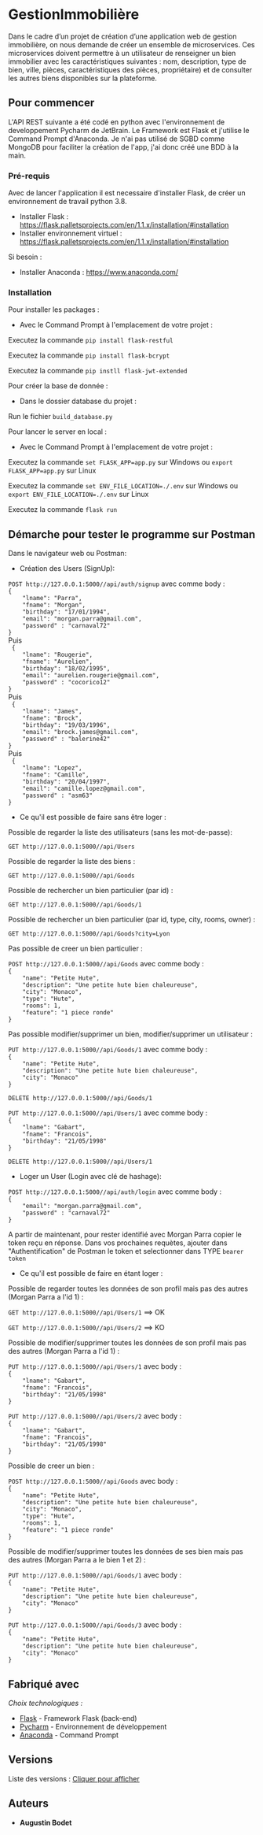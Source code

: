 # GestionImmobilière

Dans le cadre d’un projet de création d’une application web de gestion immobilière, on nous demande de créer un ensemble de microservices. Ces microservices doivent permettre à un utilisateur de renseigner un bien immobilier avec les caractéristiques suivantes : nom, description, type de bien, ville, pièces, caractéristiques des pièces, propriétaire) et de consulter les autres biens disponibles sur la plateforme. 

## Pour commencer

L'API REST suivante a été codé en python avec l'environnement de developpement Pycharm de JetBrain. Le Framework est Flask et j'utilise le Command Prompt d'Anaconda. Je n'ai pas utilisé de SGBD comme MongoDB pour faciliter la création de l'app, j'ai donc créé une BDD à la main.

### Pré-requis

Avec de lancer l'application il est necessaire d'installer Flask, de créer un environnement de travail python 3.8.

- Installer Flask : https://flask.palletsprojects.com/en/1.1.x/installation/#installation
- Installer environnement virtuel : https://flask.palletsprojects.com/en/1.1.x/installation/#installation

Si besoin :
- Installer Anaconda : https://www.anaconda.com/

### Installation

Pour installer les packages :

* Avec le Command Prompt à l'emplacement de votre projet :

Executez la commande ``pip install flask-restful``

Executez la commande ``pip install flask-bcrypt``

Executez la commande ``pip instll flask-jwt-extended``

Pour créer la base de donnée :

* Dans le dossier database du projet :

Run le fichier ``build_database.py``

Pour lancer le server en local :

* Avec le Command Prompt à l'emplacement de votre projet :

Executez la commande ``set FLASK_APP=app.py`` sur Windows ou ``export FLASK_APP=app.py`` sur Linux

Executez la commande ``set ENV_FILE_LOCATION=./.env`` sur Windows ou ``export ENV_FILE_LOCATION=./.env`` sur Linux

Executez la commande ``flask run``

## Démarche pour tester le programme sur Postman

Dans le navigateur web ou Postman:

* Création des Users (SignUp):

``POST http://127.0.0.1:5000//api/auth/signup`` avec comme body :
<br/>``{``
<br/>``    "lname": "Parra",``
<br/>``    "fname": "Morgan",``
<br/>``    "birthday": "17/01/1994",``
<br/>``    "email": "morgan.parra@gmail.com",``
<br/>``    "password" : "carnaval72"``
<br/>``}
``
<br/>Puis
<br/>``
{``
<br/>``    "lname": "Rougerie",``
<br/>``    "fname": "Aurelien",``
<br/>``    "birthday": "18/02/1995",``
<br/>``    "email": "aurelien.rougerie@gmail.com",``
<br/>``    "password" : "cocorico12"``
<br/>``}
``
<br/>Puis
<br/>``
{``
<br/>``    "lname": "James",``
<br/>``    "fname": "Brock",``
<br/>``    "birthday": "19/03/1996",``
<br/>``    "email": "brock.james@gmail.com",``
<br/>``    "password" : "balerine42"``
<br/>``}
``
<br/>Puis
<br/>``
{``
<br/>``    "lname": "Lopez",``
<br/>``    "fname": "Camille",``
<br/>``    "birthday": "20/04/1997",``
<br/>``    "email": "camille.lopez@gmail.com",``
<br/>``    "password" : "asm63"``
<br/>``}
``

* Ce qu'il est possible de faire sans être loger :

Possible de regarder la liste des utilisateurs (sans les mot-de-passe):

``GET http://127.0.0.1:5000//api/Users``

Possible de regarder la liste des biens :

``GET http://127.0.0.1:5000//api/Goods``

Possible de rechercher un bien particulier (par id) :

``GET http://127.0.0.1:5000//api/Goods/1``

Possible de rechercher un bien particulier (par id, type, city, rooms, owner) :

``GET http://127.0.0.1:5000//api/Goods?city=Lyon``

Pas possible de creer un bien particulier :

``POST http://127.0.0.1:5000//api/Goods`` avec comme body :
<br/>``{``
<br/>``    "name": "Petite Hute",``
<br/>``    "description": "Une petite hute bien chaleureuse",``
<br/>``    "city": "Monaco",``
<br/>``    "type": "Hute",``
<br/>``    "rooms": 1,``
<br/>``    "feature": "1 piece ronde"``
<br/>``}
``

Pas possible modifier/supprimer un bien, modifier/supprimer un utilisateur :

``PUT http://127.0.0.1:5000//api/Goods/1`` avec comme body :
<br/>``{``
<br/>``    "name": "Petite Hute",``
<br/>``    "description": "Une petite hute bien chaleureuse",``
<br/>``    "city": "Monaco"``
<br/>``}
``

``DELETE http://127.0.0.1:5000//api/Goods/1``

``PUT http://127.0.0.1:5000//api/Users/1`` avec comme body :
<br/>``{``
<br/>``    "lname": "Gabart",``
<br/>``    "fname": "Francois",``
<br/>``    "birthday": "21/05/1998"``
<br/>``}
``

``DELETE http://127.0.0.1:5000//api/Users/1``

* Loger un User (Login avec clé de hashage):

``POST http://127.0.0.1:5000//api/auth/login`` avec comme body :
<br/>``{``
<br/>``    "email": "morgan.parra@gmail.com",``
<br/>``    "password" : "carnaval72"``
<br/>``}
``

A partir de maintenant, pour rester identifié avec Morgan Parra copier le token reçu en réponse. Dans vos prochaines requètes, ajouter dans "Authentification" de Postman le token et selectionner dans TYPE ``bearer token``


* Ce qu'il est possible de faire en étant loger :

Possible de regarder toutes les données de son profil mais pas des autres (Morgan Parra a l'id 1) :

``GET http://127.0.0.1:5000//api/Users/1`` ==> OK

``GET http://127.0.0.1:5000//api/Users/2`` ==> KO

Possible de modifier/supprimer toutes les données de son profil mais pas des autres (Morgan Parra a l'id 1) :

``PUT http://127.0.0.1:5000//api/Users/1`` avec body :
<br/>``{``
<br/>``    "lname": "Gabart",``
<br/>``    "fname": "Francois",``
<br/>``    "birthday": "21/05/1998"``
<br/>``}
``

``PUT http://127.0.0.1:5000//api/Users/2`` avec body :
<br/>``{``
<br/>``    "lname": "Gabart",``
<br/>``    "fname": "Francois",``
<br/>``    "birthday": "21/05/1998"``
<br/>``}
``

Possible de creer un bien :

``POST http://127.0.0.1:5000//api/Goods`` avec body :
<br/>``{``
<br/>``    "name": "Petite Hute",``
<br/>``    "description": "Une petite hute bien chaleureuse",``
<br/>``    "city": "Monaco",``
<br/>``    "type": "Hute",``
<br/>``    "rooms": 1,``
<br/>``    "feature": "1 piece ronde"``
<br/>``}
``

Possible de modifier/supprimer toutes les données de ses bien mais pas des autres (Morgan Parra a le bien 1 et 2) :

``PUT http://127.0.0.1:5000//api/Goods/1`` avec body :
<br/>``{``
<br/>``    "name": "Petite Hute",``
<br/>``    "description": "Une petite hute bien chaleureuse",``
<br/>``    "city": "Monaco"``
<br/>``}
``

``PUT http://127.0.0.1:5000//api/Goods/3`` avec body :
<br/>``{``
<br/>``    "name": "Petite Hute",``
<br/>``    "description": "Une petite hute bien chaleureuse",``
<br/>``    "city": "Monaco"``
<br/>``}
``

## Fabriqué avec

_Choix technologiques :_
* [Flask](https://flask.palletsprojects.com/en/1.1.x/) - Framework Flask (back-end)
* [Pycharm](https://www.jetbrains.com/fr-fr/pycharm/) - Environnement de développement
* [Anaconda](https://www.anaconda.com/) - Command Prompt


## Versions

Liste des versions : [Cliquer pour afficher](https://github.com/Oiures/GestionImmobiliere/tags)

## Auteurs

* **Augustin Bodet** 




